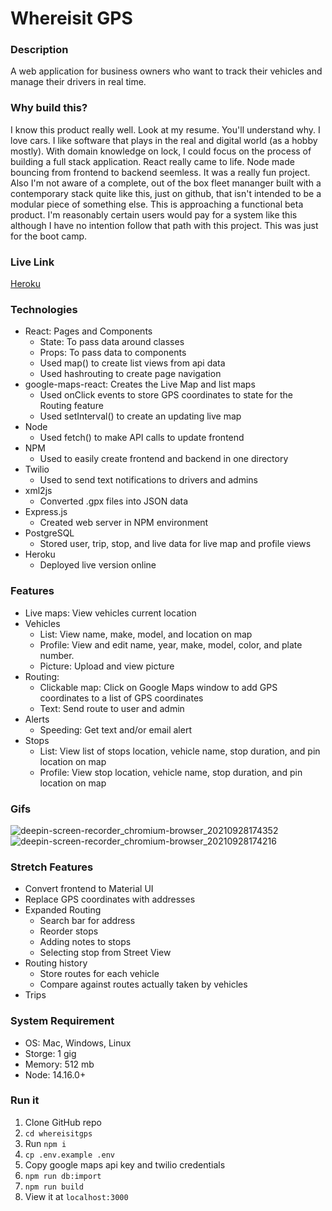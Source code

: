 # Whereisit GPS

### Description 
A web application for business owners who want to track their vehicles and manage their drivers in real time. 

### Why build this?
I know this product really well. Look at my resume. You'll understand why. I love cars. I like software that plays in the real and digital world (as a hobby mostly). With domain knowledge on lock, I could focus on the process of building a full stack application. React really came to life. Node made bouncing from frontend to backend seemless. It was a really fun project. Also I'm not aware of a complete, out of the box fleet mananger built with a contemporary stack quite like this, just on github, that isn't intended to be a modular piece of something else. This is approaching a functional beta product. I'm reasonably certain users would pay for a system like this although I have no intention follow that path with this project. This was just for the boot camp. 

### Live Link 
[Heroku](https://whereisitgps.herokuapp.com/?)

### Technologies
* React: Pages and Components 
  * State: To pass data around classes
  * Props: To pass data to components
  * Used map() to create list views from api data
  * Used hashrouting to create page navigation
* google-maps-react: Creates the Live Map and list maps
  * Used onClick events to store GPS coordinates to state for the Routing feature
  * Used setInterval() to create an updating live map 
* Node
  * Used fetch() to make API calls to update frontend 
* NPM
  * Used to easily create frontend and backend in one directory
* Twilio
  * Used to send text notifications to drivers and admins
* xml2js
  * Converted .gpx files into JSON data
* Express.js
  * Created web server in NPM environment 
* PostgreSQL
  * Stored user, trip, stop, and live data for live map and profile views
* Heroku
  * Deployed live version online

### Features
* Live maps: View vehicles current location
* Vehicles
  * List: View name, make, model, and location on map
  * Profile: View and edit name, year, make, model, color, and plate number. 
  * Picture: Upload and view picture 
* Routing: 
  * Clickable map: Click on Google Maps window to add GPS coordinates to a list of GPS coordinates
  * Text: Send route to user and admin
* Alerts
  * Speeding: Get text and/or email alert 
* Stops
  * List: View list of stops location, vehicle name, stop duration, and pin location on map
  * Profile: View stop location, vehicle name, stop duration, and pin location on map

### Gifs
![deepin-screen-recorder_chromium-browser_20210928174352](https://user-images.githubusercontent.com/11698908/135184255-62c4ceeb-4d96-4d9b-99a1-efa9249d12a7.gif)
![deepin-screen-recorder_chromium-browser_20210928174216](https://user-images.githubusercontent.com/11698908/135184257-6bb8801b-7f5d-42e1-8c27-e9c862965a8d.gif)

### Stretch Features
* Convert frontend to Material UI
* Replace GPS coordinates with addresses
* Expanded Routing 
  * Search bar for address 
  * Reorder stops
  * Adding notes to stops
  * Selecting stop from Street View
* Routing history
  * Store routes for each vehicle 
  * Compare against routes actually taken by vehicles 
* Trips 

### System Requirement 
* OS: Mac, Windows, Linux
* Storge: 1 gig
* Memory: 512 mb
* Node: 14.16.0+

### Run it 
1. Clone GitHub repo 
2. `cd whereisitgps`
3. Run `npm i`
4. `cp .env.example .env`
5. Copy google maps api key and twilio credentials
6. `npm run db:import`
7. `npm run build`
8. View it at `localhost:3000`

